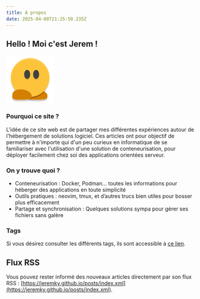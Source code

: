 ```yaml
---
title: A propos
date: 2025-04-08T21:25:50.235Z
---
```


## Hello ! Moi c'est Jerem !

![](avatar-small.png)

### Pourquoi ce site ?

L'idée de ce site web est de partager mes différentes expériences autour de l'hébergement de solutions logiciel. Ces articles ont pour objectif de permettre à n'importe qui d'un peu curieux en informatique de se familiariser avec l'utilisation d'une solution de conteneurisation, pour déployer facilement chez soi des applications orientées serveur.

### On y trouve quoi ?

- Conteneurisation : Docker, Podman… toutes les informations pour héberger des applications en toute simplicité
- Outils pratiques : neovim, tmux, et d’autres trucs bien utiles pour bosser plus efficacement
- Partage et synchronisation : Quelques solutions sympa pour gérer ses fichiers sans galère

### Tags

Si vous désirez consulter les différents tags, ils sont accessible à [ce lien](/tags).

## Flux RSS

Vous pouvez rester informé des nouveaux articles directement par son flux RSS : [https://jeremky.github.io/posts/index.xml](https://jeremky.github.io/posts/index.xml).
